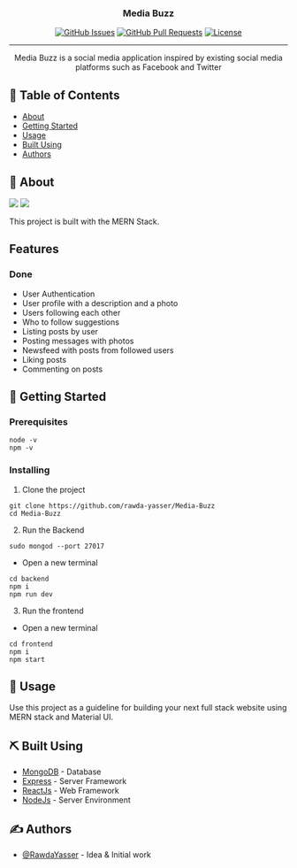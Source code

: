 <h3 align="center">Media Buzz</h3>

<div align="center">

[![GitHub Issues](https://img.shields.io/github/issues/kylelobo/The-Documentation-Compendium.svg)](https://github.com/rawda-developer/Media-Buzz/issues)
[![GitHub Pull Requests](https://img.shields.io/github/issues-pr/kylelobo/The-Documentation-Compendium.svg)](https://github.com/rawda-developer/Media-Buzz/pulls)
[![License](https://img.shields.io/badge/license-MIT-blue.svg)](/LICENSE)

</div>

---

<p align="center"> 
Media Buzz is a social media application inspired by
existing social media platforms such as Facebook and Twitter <br> 
</p>

## 📝 Table of Contents

- [About](#about)
- [Getting Started](#getting_started)
- [Usage](#usage)
- [Built Using](#built_using)
- [Authors](#authors)

## 🧐 About <a name = "about"></a>

![](./imgs/media-buzz-2.png)
![](./imgs/media-buzz.png)

This project is built with the MERN Stack.

## Features

### Done

- User Authentication
- User profile with a description and a photo
- Users following each other
- Who to follow suggestions
- Listing posts by user
- Posting messages with photos
- Newsfeed with posts from followed users
- Liking posts
- Commenting on posts

## 🏁 Getting Started <a name = "getting_started"></a>

### Prerequisites

```
node -v
npm -v
```

### Installing

1. Clone the project

```
git clone https://github.com/rawda-yasser/Media-Buzz
cd Media-Buzz
```

2. Run the Backend

```
sudo mongod --port 27017
```

- Open a new terminal

```
cd backend
npm i
npm run dev
```

3. Run the frontend

- Open a new terminal

```
cd frontend
npm i
npm start
```

## 🎈 Usage <a name="usage"></a>

Use this project as a guideline for building your next full stack website using MERN stack and Material UI.

## ⛏️ Built Using <a name = "built_using"></a>

- [MongoDB](https://www.mongodb.com/) - Database
- [Express](https://expressjs.com/) - Server Framework
- [ReactJs](https://reactjs.org/) - Web Framework
- [NodeJs](https://nodejs.org/en/) - Server Environment

## ✍️ Authors <a name = "authors"></a>

- [@RawdaYasser](https://github.com/rawda-yasser/) - Idea & Initial work
